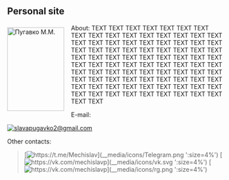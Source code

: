 <html>
 <head>
  <meta charset="utf-8">
  <style>
   .leftimg {
    float:left; /* Выравнивание по левому краю */
    margin: 7px 16px 7px 0; /* Отступы вокруг картинки */
   }
   .rightimg  {
    float: right; /* Выравнивание по правому краю  */ 
    margin: 7px 0 16px 7px; /* Отступы вокруг картинки */
   }
  </style>
 </head>
 <body>
  <h2>Personal site</h2>
  <p><img src="__media/my_photo.jpg" alt="Пугавко М.М." width="132" height="194" class="leftimg">
About:
TEXT TEXT TEXT TEXT TEXT TEXT TEXT TEXT TEXT TEXT TEXT TEXT TEXT TEXT TEXT TEXT TEXT TEXT TEXT TEXT TEXT TEXT TEXT TEXT TEXT TEXT TEXT TEXT TEXT TEXT TEXT TEXT TEXT TEXT TEXT TEXT TEXT TEXT TEXT TEXT TEXT TEXT TEXT TEXT TEXT TEXT TEXT TEXT TEXT TEXT TEXT TEXT TEXT TEXT TEXT TEXT TEXT TEXT TEXT TEXT TEXT TEXT TEXT TEXT TEXT TEXT TEXT TEXT TEXT TEXT TEXT TEXT TEXT TEXT TEXT TEXT TEXT TEXT TEXT TEXT TEXT TEXT TEXT TEXT TEXT TEXT TEXT TEXT TEXT TEXT 
</html> 

<html>

E-mail:

[![slavapugavko2@gmail.com](__media/icons/gmail.svg ':size=4%')](www:slavapugavko2@gmail.com)

Other contacts:

> [![https://t.me/Mechislav](__media/icons/Telegram.png ':size=4%')](https://t.me/Mechislav) 
[![https://vk.com/mechislavp](__media/icons/vk.svg ':size=4%')](https://vk.com/mechislavp)
[![https://vk.com/mechislavp](__media/icons/rg.png ':size=4%')](https://www.researchgate.net/profile/Mechislav-Pugavko)
</html>
